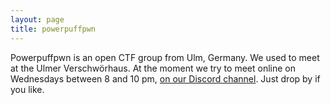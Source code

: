```yaml
---
layout: page
title: powerpuffpwn 
---
```


Powerpuffpwn is an open CTF group from Ulm, Germany. We used to meet at the Ulmer Verschwörhaus. At the moment we try to meet online on Wednesdays between 8 and 10 pm, [on our Discord channel](https://discord.gg/p5RJTeVA5F). Just drop by if you like.

